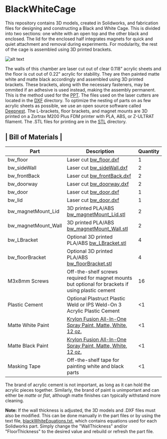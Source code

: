 # BlackWhiteCage

This repository contains 3D models, created in Solidworks, and fabrication files for designing and constructing a Black and White Cage. This is divided into two
sections: one white with an open top and the other black and enclosed. The lid for the enclosed half integrates magnets for quick and quiet attachment and removal during 
experiments. For modularity, the rest of the cage is assembled using 3D printed brackets.

![alt text](/Images/BlackWhiteCage_openandclosed.JPG)

The walls of this chamber are laser cut out of clear 0.118" acrylic sheets and the floor is cut out of 0.22" acrylic for stability. They are then painted matte white and matte
black accordingly and assembled using 3D printed brackets. These brackets, along with the necessary fasteners, may be ommited if an adhesive
is used instead, making the assembly permanent. This is the method used for the [PPT](https://github.com/donaldsonlab/PPT-Chamber). The files used on the laser 
cutters are located in the [DXF](/DXF) directory. To optimize the nesting of parts on as few acrylic sheets as possible, we use an open source software called 
[Deepnest](https://deepnest.io/). The L-brackets, floor brackets, and magnet mounts are 3D printed on a Zortrax M200 Plus FDM printer with PLA, ABS, or Z-ULTRAT filament. The 
.STL files for printing are in the [STL](/STL) directory.


|       Bill of Materials      |
--------------------------------
|Part|Description|Quantity|
----------------------|------------------------------------------------------------------------|-|
bw_floor             |Laser cut [bw_floor.dxf](/DXF/bw_floor.dxf)                                                         |1|
bw_sideWall          |Laser cut [bw_sideWall.dxf](/DXF/bw_sideWall.dxf)                                                   |2|
bw_frontBack         |Laser cut [bw_frontBack.dxf](/DXF/bw_frontBack.dxf)                                                 |2|
bw_doorway           |Laser cut [bw_doorway.dxf](/DXF/bw_doorway.dxf)                                                     |2|
bw_door              |Laser cut [bw_door.dxf](/DXF/bw_door.dxf)                                                           |1|
bw_lid               |Laser cut [bw_door.dxf](/DXF/bw_door.dxf)                                                           |1|
bw_magnetMount_Lid   |3D printed PLA/ABS [bw_magnetMount_Lid.stl](/STL/bw_magnetMount_Lid.stl)                            |2|
bw_magnetMount_Wall  |3D printed PLA/ABS [bw_magnetMount_Wall.stl](/STL/bw_magnetMount_Wall.stl)                          |2|
bw_LBracket          |Optional 3D printed PLA/ABS [bw_LBracket.stl](/STL/bw_LBracket.stl)                                 |4|
bw_floorBracket      |Optional 3D printed PLA/ABS [bw_floorBracket.stl](/STL/bw_floorBracket.stl)                         |4|
M3x8mm Screws        |Off-the-shelf screws required for magnet mounts but optional for brackets if using plastic cement   |16|
Plastic Cement       |Optional Plastruct Plastic Weld or IPS Weld-On 3 Acrylic Plastic Cement                             |<1|
Matte White Paint    |[Krylon Fusion All-In-One Spray Paint, Matte, White, 12 oz.](https://www.walmart.com/ip/Krylon-Fusion-All-In-One-Spray-Paint-Matte-White-12-oz/678882687)|<1|
Matte Black Paint    |[Krylon Fusion All-In-One Spray Paint, Matte, White, 12 oz.](https://www.walmart.com/ip/Krylon-Fusion-All-In-One-Spray-Paint-Matte-White-12-oz/678882687)|<1|
Masking Tape         |Off-the-shelf tape for painting white and black parts                                               |<1|

The brand of acrylic cement is not important, as long as it can hold the acrylic pieces together. Similarly, the brand of paint is unimportant and can either be *matte* or 
*flat*, although matte finishes can typically withstand more cleaning.

**Note:** If the wall 
thickness is adjusted, the 3D models and .DXF files must also be modified. This can be done manually in the part files or by using the text file, 
[blackWhiteEquations.txt](blackWhiteEquations.txt), which contains equations used for each Solidworks part. Simply change the "WallThickness" and/or "FloorThickness" to the 
desired value and rebuild or refresh the part file.


